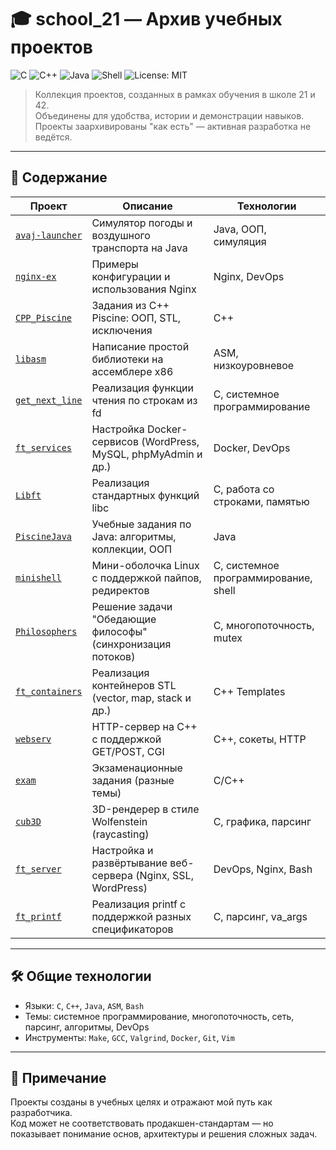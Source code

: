 # 🎓 school_21 — Архив учебных проектов

![C](https://img.shields.io/badge/C-A8B9CC?style=flat&logo=c&logoColor=white)
![C++](https://img.shields.io/badge/C%2B%2B-00599C?style=flat&logo=c%2B%2B&logoColor=white)
![Java](https://img.shields.io/badge/Java-ED8B00?style=flat&logo=java&logoColor=white)
![Shell](https://img.shields.io/badge/Shell-121011?style=flat&logo=gnu-bash&logoColor=white)
![License: MIT](https://img.shields.io/badge/License-MIT-yellow.svg)


> Коллекция проектов, созданных в рамках обучения в школе 21 и 42.  
> Объединены для удобства, истории и демонстрации навыков.  
> Проекты заархивированы "как есть" — активная разработка не ведётся.

---

## 📂 Содержание

| Проект | Описание | Технологии |
|--------|----------|------------|
| [`avaj-launcher`](./avaj-launcher/) | Симулятор погоды и воздушного транспорта на Java | Java, ООП, симуляция |
| [`nginx-ex`](./nginx-ex/) | Примеры конфигурации и использования Nginx | Nginx, DevOps |
| [`CPP_Piscine`](./CPP_Piscine/) | Задания из C++ Piscine: ООП, STL, исключения | C++ |
| [`libasm`](./libasm/) | Написание простой библиотеки на ассемблере x86 | ASM, низкоуровневое |
| [`get_next_line`](./get_next_line/) | Реализация функции чтения по строкам из fd | C, системное программирование |
| [`ft_services`](./ft_services/) | Настройка Docker-сервисов (WordPress, MySQL, phpMyAdmin и др.) | Docker, DevOps |
| [`Libft`](./Libft/) | Реализация стандартных функций libc | C, работа со строками, памятью |
| [`PiscineJava`](./PiscineJava/) | Учебные задания по Java: алгоритмы, коллекции, ООП | Java |
| [`minishell`](./minishell/) | Мини-оболочка Linux с поддержкой пайпов, редиректов | C, системное программирование, shell |
| [`Philosophers`](./Philosophers/) | Решение задачи "Обедающие философы" (синхронизация потоков) | C, многопоточность, mutex |
| [`ft_containers`](./ft_containers/) | Реализация контейнеров STL (vector, map, stack и др.) | C++ Templates |
| [`webserv`](./webserv/) | HTTP-сервер на C++ с поддержкой GET/POST, CGI | C++, сокеты, HTTP |
| [`exam`](./exam/) | Экзаменационные задания (разные темы) | C/C++ |
| [`cub3D`](./cub3d/) | 3D-рендерер в стиле Wolfenstein (raycasting) | C, графика, парсинг |
| [`ft_server`](./ft_server/) | Настройка и развёртывание веб-сервера (Nginx, SSL, WordPress) | DevOps, Nginx, Bash |
| [`ft_printf`](./ft_printf/) | Реализация printf с поддержкой разных спецификаторов | C, парсинг, va_args |

---

## 🛠 Общие технологии

- Языки: `C`, `C++`, `Java`, `ASM`, `Bash`
- Темы: системное программирование, многопоточность, сеть, парсинг, алгоритмы, DevOps
- Инструменты: `Make`, `GCC`, `Valgrind`, `Docker`, `Git`, `Vim`

---

## 📌 Примечание

Проекты созданы в учебных целях и отражают мой путь как разработчика.  
Код может не соответствовать продакшен-стандартам — но показывает понимание основ, архитектуры и решения сложных задач.
